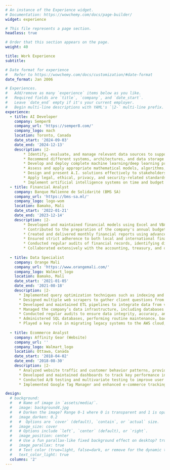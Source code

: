 ```yaml
---
# An instance of the Experience widget.
# Documentation: https://wowchemy.com/docs/page-builder/
widget: experience

# This file represents a page section.
headless: true

# Order that this section appears on the page.
weight: 40

title: Work Experience
subtitle:

# Date format for experience
#   Refer to https://wowchemy.com/docs/customization/#date-format
date_format: Jan 2006

# Experiences.
#   Add/remove as many `experience` items below as you like.
#   Required fields are `title`, `company`, and `date_start`.
#   Leave `date_end` empty if it's your current employer.
#   Begin multi-line descriptions with YAML's `|2-` multi-line prefix.
experience:
  - title: AI Developer
    company: Semper8
    company_url: 'https://semper8.com/'
    company_logo: mach
    location: Toronto, Canada
    date_start: '2024-09-03'
    date_end: '2024-12-13'
    description: |2-
        * Identify, evaluate, and manage relevant data sources to support data analytics and meet organizational needs.
        * Recommend different systems, architectures, and data storage technologies to support data-driven solutions.
        * Develop and deploy complete machine learning/deep learning production systems for a variety of industry use cases that meet the needs of a specific operational/business process.
        * Assess and apply appropriate mathematical models, algorithms, tools, and frameworks to develop A.I.-enabled, industry-specific solutions.
        * Design and present A.I. solutions effectively to stakeholders through the use of data visualizations.
        * Apply legal, ethical, privacy, and security-related standards and considerations in data science projects in a manner that protects privacy and confidentiality, addresses data bias and transparency, and ensures data integrity.
        * Implement artificial intelligence systems on time and budget using best practices and strategies in design thinking, project management, and lifecycle management.
  - title: Financial Analyst
    company: Banque Malienne de Solidarité (BMS SA)
    company_url: 'https://bms-sa.ml/'
    company_logo: logo-wom
    location: Bamako, Mali
    date_start: '2022-01-21'
    date_end: '2023-12-14'
    description: |2-
        * Developed and maintained financial models using Excel and VBA, incorporating advanced sensitivity analysis techniques like scenario analysis and Monte Carlo simulations, which enhanced the accuracy of financial projections and played a crucial role in evaluating the impact of macroeconomic changes on the firm’s investment portfolio. 
        * Contributed to the preparation of the company's annual budget by using historical financial data, industry trends, and market research to forecast revenues, expenses, cash flows, profits, and losses.
        * Created and delivered monthly financial reports using advanced Excel macros and pivot tables to senior management and the Board of Directors. 
        * Ensured strict adherence to both local and international financial regulations, including compliance with the West African Monetary Union's prudential requirements and Basel III standards. 
        * Conducted regular audits of financial records, identifying discrepancies that could lead to non-compliance, and supported external audits by coordinating with auditors, providing comprehensive documentation, and facilitating timely responses to inquiries.
        * Collaborated extensively with the accounting, treasury, and operations teams to ensure accurate financial reporting and alignment with corporate goals.
        
  - title: Data Specialist
    company: Orange Mali
    company_url: 'https://www.orangemali.com/'
    company_logo: Walmart_logo
    location: Bamako, Mali
    date_start: '2021-01-05'
    date_end: '2021-08-18'
    description: |2-
      * Implemented query optimization techniques such as indexing and partitioning, along with correctly defining data types and layouts. This resulted in a reduction in query execution time and improved system responsiveness. 
      * Designed multiple web scrapers to gather client questions from Orange Mali websites, Twitter, and Facebook pages, forming a valuable dataset for training and optimizing the company’s retrieval-based chatbot. 
      * Developed and maintained ETL pipelines to integrate data from various internal and external sources, enhancing data integration efficiency through automation. 
      * Managed the company’s data infrastructure, including databases and data warehouses. Ensured data was securely stored, easily accessible, and well-organized. 
      * Conducted regular audits to ensure data integrity, accuracy, and consistency across all systems. 
      * Administered SQL databases, performing routine maintenance, backups, and performance tuning. 
      * Played a key role in migrating legacy systems to the AWS cloud, improving system reliability.
    
  - title: Ecommerce Analyst
    company: Affinity Gear (Website)
    company_url: ''
    company_logo: Walmart_logo
    location: Ottawa, Canada
    date_start: '2018-04-02'
    date_end: '2018-08-30'
    description: |2-
      * Analyzed website traffic and customer behavior patterns, providing insights to optimize the online shopping experience.
      * Developed and maintained dashboards to track key performance indicators, including conversion rates, average order value, customer lifetime value, and cart abandonment rates.
      * Conducted A/B testing and multivariate testing to improve user experience.
      * Implemented Google Tag Manager and enhanced e-commerce tracking, ensuring proper event tracking and data collection for more comprehensive analysis.

design:
  # background:
  #   # Name of image in `assets/media/`.
  #   image: background4.jpg
  #   # Darken the image? Range 0-1 where 0 is transparent and 1 is opaque.
  #   image_darken: 0.2
  #   #  Options are `cover` (default), `contain`, or `actual` size.
  #   image_size: cover
  #   # Options include `left`, `center` (default), or `right`.
  #   image_position: center
  #   # Use a fun parallax-like fixed background effect on desktop? true/false
  #   image_parallax: true
  #   # Text color (true=light, false=dark, or remove for the dynamic theme color).
  #   text_color_light: true
  columns: '2'
---
```

